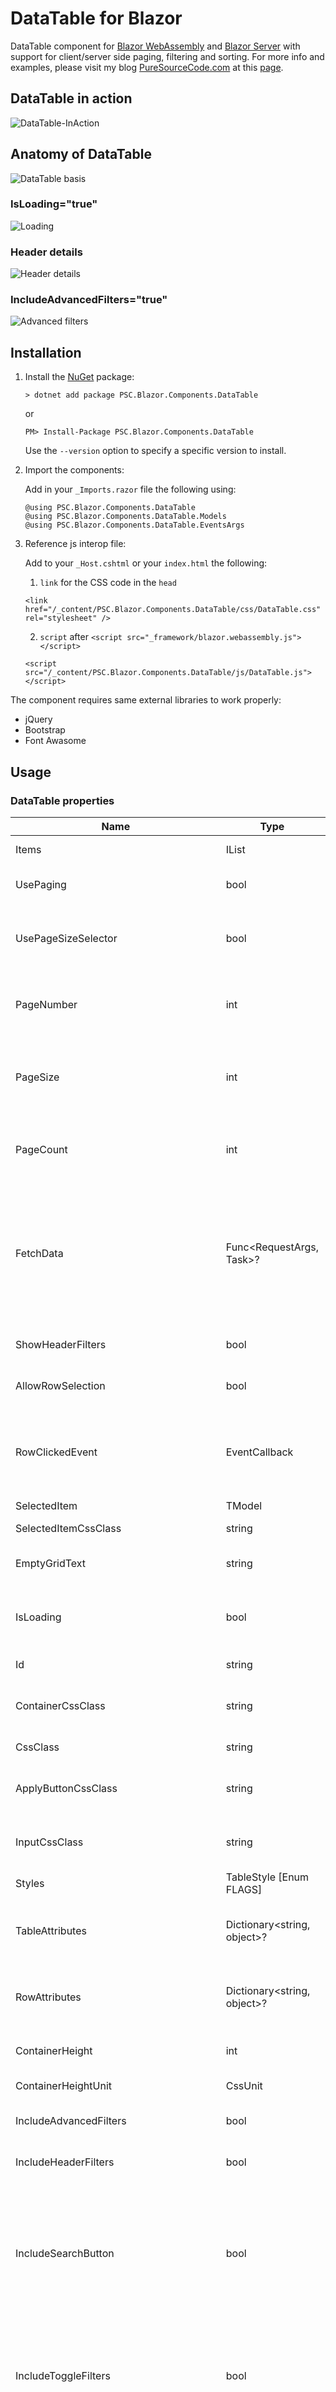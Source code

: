 # DataTable for Blazor
DataTable component for [Blazor WebAssembly](https://www.puresourcecode.com/tag/blazor-webassembly/) and [Blazor Server](https://www.puresourcecode.com/tag/blazor-server/) with support for client/server side paging, filtering and sorting. For more info and examples, please visit my blog [PureSourceCode.com](https://www.puresourcecode.com) at this [page](https://www.puresourcecode.com/dotnet/net-core/datatable-component-for-blazor/).

## DataTable in action
![DataTable-InAction](https://user-images.githubusercontent.com/9497415/141645639-117d52d7-acf7-4ef6-a360-9a9d2f1b8295.gif)

## Anatomy of DataTable
![DataTable basis](https://user-images.githubusercontent.com/9497415/141643172-d7696fef-c7fe-42e8-8555-3373a5a548d7.png)

### IsLoading="true"
![Loading](https://user-images.githubusercontent.com/9497415/141643293-42616c61-fa18-420d-8a9f-2b88a1b3b52e.png)

### Header details 
![Header details](https://user-images.githubusercontent.com/9497415/141643492-3f2403d0-46b7-49f0-8df1-2018f3d108ef.png)

### IncludeAdvancedFilters="true"
![Advanced filters](https://user-images.githubusercontent.com/9497415/141643811-2ab88b81-3ffb-4a80-a36e-cfd473e59f78.png)

## Installation
1. Install the [NuGet](https://www.nuget.org/packages/PSC.Blazor.Components.DataTable/) package:

   ```
   > dotnet add package PSC.Blazor.Components.DataTable
   ```

   or
   
   ```
   PM> Install-Package PSC.Blazor.Components.DataTable
   ```
   Use the `--version` option to specify a specific version to install.

2. Import the components:

   Add in your `_Imports.razor` file the following using:

   ```
   @using PSC.Blazor.Components.DataTable
   @using PSC.Blazor.Components.DataTable.Models
   @using PSC.Blazor.Components.DataTable.EventsArgs
   ```
   
3. Reference js interop file:
   
    Add to your `_Host.cshtml` or your `index.html` the following:
    
    1. `link` for the CSS code in the `head`

    ```
    <link href="/_content/PSC.Blazor.Components.DataTable/css/DataTable.css" rel="stylesheet" />
    ```

    2. `script` after `<script src="_framework/blazor.webassembly.js"></script>`

    ```
    <script src="/_content/PSC.Blazor.Components.DataTable/js/DataTable.js"></script>
    ```

The component requires same external libraries to work properly:

- jQuery
- Bootstrap
- Font Awasome

## Usage

### DataTable properties

| Name | Type | Default | Description |
| --- | --- | --- | --- |
| Items | IList | List | The list of items to display |
| UsePaging | bool | false | Boolean indicating whether to use paging or not |
| UsePageSizeSelector | bool | true | Boolean indicating hether to show the page size dropdown list (10, 25, 50 records) |
| PageNumber | int | 1   | The number of the current page (only applicable when property UsePaging is true) |
| PageSize | int | 10  | The amount of items shown on a page (only applicable when property UsePaging is true) |
| PageCount | int | 1   | The total amount of pages (only applicable when property UsePaging is true) |
| FetchData | Func&lt;RequestArgs, Task&gt;? | null | The method used for fetching and manipulating data (paging, filtering, sorting) on the server. When this method is null, all these actions will be performed on the initial dataset on the client. |
| ShowHeaderFilters | bool | true | Indicates whether or not to show the header/grid filters |
| AllowRowSelection | bool | false | Indicates whether or not it's possible to select a row |
| RowClickedEvent | EventCallback | null | The callback for when a row is clicked (only applicable when property AllowRowSelection is true) |
| SelectedItem | TModel | null | The selected item |
| SelectedItemCssClass | string | bg-info | The css class for the selected row |
| EmptyGridText | string | "No records to show" | The text to show when the Items list is empty |
| IsLoading | bool | false | Indicates whether or not data is being fetched, used to show a spinner |
| Id  | string | ""  | The html identifier of the table tag |
| ContainerCssClass | string | "table-responsive" | The css class for the container/parent tag of the table |
| CssClass | string | "table" | The css class for the table tag |
| ApplyButtonCssClass | string | ""  | The css class for the "apply" buttons on grid/header filters |
| InputCssClass | string | ""  | The css class for the input tags in the grid/header filters |
| Styles | TableStyle \[Enum FLAGS\] | null | The style flags used for the table |
| TableAttributes | Dictionary&lt;string, object&gt;? | null | Any custom attributes for the table tag (see Blazor docs for more info) |
| RowAttributes | Dictionary&lt;string, object&gt;? | null | Any custom attributes for the rows (see Blazor docs for more info) |
| ContainerHeight | int | 300 | The height of the table container in pixels |
| ContainerHeightUnit | CssUnit | CssUnit.Px | The unit of the container height |
| IncludeAdvancedFilters | bool | true | Indicates whether to allow advanced filtering or not |
| IncludeHeaderFilters | bool | false | Indicates whether or not to include grid/header filters |
| IncludeSearchButton | bool | false | Indicates whether or not to include a search icon. When clicked filters, sorting and paging is performed on the server is FetchData has a value otherwise it happens on the client |
| IncludeToggleFilters | bool | false | Indicates whether or not to include a toggle icon. When clicked header/grid filters will re or disappear (only applicable when property |
| SearchOnApplyHeaderFilter | bool | true | Indicates whether or not a search is instantly triggered when a header/grid filter is applied |
| AutoAddFilterWhenClickedAndNoneActive | bool | true | Indicates whether or not to add an empty filter rule when a filterable column is clicked an no other filter rules exist. |
| ItemHeight | int? | null | The pixel height of a an item (tr) in the grid. Customize this to get better virtualization. |


### DataTableColumn properties

| Name | Type | Default | Description |
| --- | --- | --- | --- |
| Property | Expression&lt;Func<TModel, object&gt;>? | null | The selector of a field/property of TModel to use for the column |
| IsSortable | bool | false | Indicates whether or not sorting is enabled for this column |
| IsFilterable | bool | false | Indicates whether or not filtering is enabled for this column |
| IsResizable | bool | false | Indicates whether the column is resizable |
| IsVisible | bool | true | Indicates whether the column should be rendered |
| CustomTitle | string | null | The name of the column header (by default the name of the property is used) |
| HeaderTemplate | RenderFragment&lt;string&gt; | null | The template to use for the grid header, the string is the name of the column |
| Id  | string | ""  | The html identifier of the table tag |
| ContainerCssClass | string | "table-responsive" | The css class for the container/parent tag of the table |
| CssClass | string | "table" | The css class for the table tag |
| IsDefaultSortColumn | bool | false | Indicates whether or not this column is sorted on by default |
| DefaultSortDirection | SortDirection \[Enum\] | SortDirection.Ascending | The sort direction of the default sorting column |
| TextAlignment | TextAlignment \[Enum\] | TextAlignment.Left | The text alignment for the column |
| VerticalAlignment | VerticalAlignment \[Enum\] | VerticalAlignment.Bottom | The vertical alignment for the column |
| Styles | TableStyle \[Enum FLAGS\] | null | The style flags used for the table |
| Attributes | Dictionary&lt;string, object&gt;? | null | Any custom attributes for the table tag (see Blazor docs for more info) |
| HeaderFilterAttributes | Dictionary&lt;string, object&gt;? | null | Any custom attributes for the header inputs |
| ContainerHeight | int | 300 | The height of the table container in pixels |
| MinWidthHeader | int | 10  | The height of the table container in the set units (default vw) |
| MinWidthHeaderUnit | CssUnit | CssUnit.Vw | The unit of the minWidthHeader property |
| IncludeHeaderFilter | bool | false | Indicates whether or not to add header/grid filters |
| IncludeSearchButton | bool | false | Indicates whether or not to include a search icon. When clicked filters, sorting and paging is performed on the server is FetchData has a value otherwise it happens on the client |
| IncludeToggleFilters | bool | false | Indicates whether or not to include a toggle icon. When clicked header/grid filters will re or disappear (only applicable when property |
| SearchOnApplyHeaderFilter | bool | false | Indicates whether or not a search is instantly triggered when a header/grid filter is applied |
| AutoAddFilterWhenClickedAndNoneActive | bool | true | Indicates whether or not to add an empty filter rule when a filterable column is clicked an no other filter rules exist. |
| RowTemplate | RenderFragment? | null | The custom render fragment to use for the column |
| RowAttributes | Dictionary&lt;string, object&gt;? | null | Any custom attributes for the rows (see Blazor docs for more info) |
| ContainerHeight | int | 300 | The height of the table container in pixels |
| MaxWidth | int | 100 | The max width in pixels of a column |
| MaxWidthUnit | CssUnit | CssUnit.Px | The unit of the MaxWidth property |
| DateTimeFormat | DateTimeFormat | DateTimeFormat.Date | The DateTimeFormat to use in header/grid filters |
| IsHeaderVisible | bool | true | Indicates whether the column is visible or not |
| IncludeAdvancedFilters | bool | false | Indicates whether to allow advanced filtering or not |
| IncludeSearchButton | bool | false | Indicates whether or not to include a search icon. When clicked filters, sorting and paging is performed on the server is FetchData has a value otherwise it happens on the client |
| IncludeToggleFilters | bool | false | Indicates whether or not to include a toggle icon. When clicked header/grid filters will re or disappear (only applicable when property |
| SearchOnApplyHeaderFilter | bool | false | Indicates whether or not a search is instantly triggered when a header/grid filter is applied |
| AutoAddFilterWhenClickedAndNoneActive | bool | true | Indicates whether or not to add an empty filter rule when a filterable column is clicked an no other filter rules exist. |

### Basic table

```cs
<DataTable TModel="WeatherForecast"
           Items="forecasts">
    <DataTableColumn TModel="WeatherForecast"
                    Property="(e) => e.Date" />
    <DataTableColumn TModel="WeatherForecast"
                    Property="(e) => e.TemperatureC"
                    CustomTitle="Celsius" />
    <DataTableColumn TModel="WeatherForecast"
                    Property="(e) => e.TemperatureF"
                    CustomTitle="Fahrenheit" />
    <DataTableColumn TModel="WeatherForecast"
                    Property="(e) => e.MyNullableInt" />
    <DataTableColumn TModel="WeatherForecast"
                    Property="(e) => e.Summary" />
    <DataTableColumn TModel="WeatherForecast"
                    Property="(e) => e.Country" />
    <DataTableColumn TModel="WeatherForecast"
                    Property="(e) => e.UpdatedRecently"
                    CustomTitle="Recently updated" />
</DataTable>
```

### Custom template

```cs
<DataTable TModel="WeatherForecast"
           Items="forecasts">
    <DataTableColumn TModel="WeatherForecast"
                    Property="(e) => e.Date" />
    <DataTableColumn TModel="WeatherForecast"
                    Property="(e) => e.TemperatureC"
                    CustomTitle="Celsius" />
    <DataTableColumn TModel="WeatherForecast"
                    Property="(e) => e.TemperatureF"
                    CustomTitle="Fahrenheit" />
    <DataTableColumn TModel="WeatherForecast"
                    Property="(e) => e.MyNullableInt" />
    <DataTableColumn TModel="WeatherForecast"
                    Property="(e) => e.Summary" />
    <DataTableColumn TModel="WeatherForecast"
                    Property="(e) => e.Country" />
    <DataTableColumn TModel="WeatherForecast"
                    Property="(e) => e.UpdatedRecently"
                    CustomTitle="Recently updated">
    <Template Context="forecast">
        @if (forecast.UpdatedRecently)
        {
            <i class="fas fa-check-circle" style="color: green;" />
        }
        else
        {
            <i class="far fa-times-circle" style="color: red;" />
        }
            </Template>
    </DataTableColumn>
</DataTable>
```

### Sorting

```cs
<DataTable TModel="WeatherForecast"
           Items="forecasts">
    <DataTableColumn TModel="WeatherForecast"
                    IsSortable="true"
                    Property="(e) => e.Date" />
    <DataTableColumn TModel="WeatherForecast"
                    IsSortable="true"
                    Property="(e) => e.TemperatureC"
                    CustomTitle="Celsius" />
    <DataTableColumn TModel="WeatherForecast"
                    IsSortable="true"
                    Property="(e) => e.TemperatureF"
                    CustomTitle="Fahrenheit" />
    <DataTableColumn TModel="WeatherForecast"
                    IsSortable="true"
                    Property="(e) => e.MyNullableInt" />
    <DataTableColumn TModel="WeatherForecast"
                    Property="(e) => e.Summary" />
    <DataTableColumn TModel="WeatherForecast"
                    IsSortable="true"
                    Property="(e) => e.Country" />
    <DataTableColumn TModel="WeatherForecast"
                    IsSortable="true"
                    Property="(e) => e.UpdatedRecently"
                    CustomTitle="Recently updated" />
</DataTable>
```

### Pagination

```cs
<DataTable TModel="WeatherForecast"
           Items="forecasts"
           UsePaging="true">
    <DataTableColumn TModel="WeatherForecast"
                    Property="(e) => e.Date" />
    <DataTableColumn TModel="WeatherForecast"
                    Property="(e) => e.TemperatureC"
                    CustomTitle="Celsius" />
    <DataTableColumn TModel="WeatherForecast"
                    Property="(e) => e.TemperatureF"
                    CustomTitle="Fahrenheit" />
    <DataTableColumn TModel="WeatherForecast"
                    Property="(e) => e.MyNullableInt" />
    <DataTableColumn TModel="WeatherForecast"
                    Property="(e) => e.Summary" />
    <DataTableColumn TModel="WeatherForecast"
                    Property="(e) => e.Country" />
    <DataTableColumn TModel="WeatherForecast"
                    Property="(e) => e.UpdatedRecently"
                    CustomTitle="Recently updated" />
</DataTable>
```

### Filtering

```cs
<DataTable TModel="WeatherForecast"
           Items="forecasts">
    <DataTableColumn TModel="WeatherForecast"
                    IsFilterable="true"
                    Property="(e) => e.Date" />
    <DataTableColumn TModel="WeatherForecast"
                    IsFilterable="true"
                    Property="(e) => e.TemperatureC"
                    CustomTitle="Celsius" />
    <DataTableColumn TModel="WeatherForecast"
                    IsFilterable="true"
                    Property="(e) => e.TemperatureF"
                    CustomTitle="Fahrenheit" />
    <DataTableColumn TModel="WeatherForecast"
                    IsFilterable="true"
                    Property="(e) => e.MyNullableInt" />
    <DataTableColumn TModel="WeatherForecast"
                    IsFilterable="true"
                    Property="(e) => e.Summary" />
    <DataTableColumn TModel="WeatherForecast"
                    IsFilterable="true"
                    Property="(e) => e.Country" />
    <DataTableColumn TModel="WeatherForecast"
                    IsFilterable="true"
                    Property="(e) => e.UpdatedRecently"
                    CustomTitle="Recently updated" />
</DataTable>
```

### Header/Grid filters

```cs
<DataTable TModel="WeatherForecast"
           Items="forecasts"
           SearchOnApplyHeaderFilter="true">
    <DataTableColumn TModel="WeatherForecast"
                    IsFilterable="true"
                    IncludeHeaderFilter="true"
                    Property="(e) => e.Date" />
    <DataTableColumn TModel="WeatherForecast"
                    IsFilterable="true"
                    IncludeHeaderFilter="true"
                    Property="(e) => e.TemperatureC"
                    CustomTitle="Celsius" />
    <DataTableColumn TModel="WeatherForecast"
                    IsFilterable="true"
                    IncludeHeaderFilter="true"
                    Property="(e) => e.TemperatureF"
                    CustomTitle="Fahrenheit" />
    <DataTableColumn TModel="WeatherForecast"
                    IsFilterable="true"
                    IncludeHeaderFilter="true"
                    Property="(e) => e.MyNullableInt" />
    <DataTableColumn TModel="WeatherForecast"
                    IsFilterable="true"
                    IncludeHeaderFilter="true"
                    Property="(e) => e.Summary" />
    <DataTableColumn TModel="WeatherForecast"
                    IsFilterable="true"
                    IncludeHeaderFilter="true"
                    Property="(e) => e.Country" />
    <DataTableColumn TModel="WeatherForecast"
                    IsFilterable="true"
                    IncludeHeaderFilter="true"
                    Property="(e) => e.UpdatedRecently"
                    CustomTitle="Recently updated" />
</DataTable>
```

### Server side support

```cs
<DataTable TModel="WeatherForecast"
           Items="pagedForecasts.Data"
           UsePaging="true"
           FetchData="DoFetchData"
           PageCount="@pagedForecasts.Paging.PageCount"
           PageSize="@pagedForecasts.Paging.PageSize">
    <DataTableColumn TModel="WeatherForecast"
                    IsSortable="true"
                    IsFilterable="true"
                    Property="(e) => e.Date" />
    <DataTableColumn TModel="WeatherForecast"
                    IsSortable="true"
                    IsFilterable="true"
                    Property="(e) => e.TemperatureC"
                    CustomTitle="Celsius" />
    <DataTableColumn TModel="WeatherForecast"
                    IsSortable="true"
                    IsFilterable="true"
                    Property="(e) => e.TemperatureF"
                    CustomTitle="Fahrenheit" />
    <DataTableColumn TModel="WeatherForecast"
                    IsSortable="true"
                    IsFilterable="true"
                    Property="(e) => e.MyNullableInt" />
    <DataTableColumn TModel="WeatherForecast"
                    IsSortable="true"
                    IsFilterable="true"
                    Property="(e) => e.Summary" />
    <DataTableColumn TModel="WeatherForecast"
                    IsSortable="true"
                    IsFilterable="true"
                    Property="(e) => e.Country" />
    <DataTableColumn TModel="WeatherForecast"
                    IsSortable="true"
                    IsFilterable="true"
                    Property="(e) => e.UpdatedRecently"
                    CustomTitle="Recently updated" />
</DataTable>

// Method will be called by the DataTable when necessary
private async Task DoFetchData(RequestArgs<WeatherForecast> args)
{
    pagedForecasts = await ForecastService.SearchForecastAsync(args);
    // Don't forget to call StateHasChanged() since your component is the owner of the DataTable
    StateHasChanged();
}

// ForecastService:
public async Task SearchForecastAsync(RequestArgs<WeatherForecast> args)
{
    IQueryable<WeatherForecast> result = context.Forecasts.AsQueryable();

    // RequestArgs contains all the information about sorting, paging and filtering
    foreach (var filter in args.AppliedFilters)
    {
        // Filters can easily be translated into expressions, 
        // or use the filtering info to create your own filtering solution
        result = result.Where(filter.GenerateExpression());
    }
    
    // Use the Core.Utils to easily apply paging and sorting
    // Or use the paging info in RequestArgs to build your own paging solution
    pagedResult = Utils.ApplyPaging(result, pager);

    return Task.FromResult(pagedResult);
}
```

### Support bootstrap table styles

```cs
<DataTable TModel="WeatherForecast" Items="forecasts" Styles="TableStyle.Sm">
....
</DataTable>
```


```cs
<DataTable TModel="WeatherForecast" Items="forecasts" Styles="TableStyle.Bordered">
....
</DataTable>
```

```cs
<DataTable TModel="WeatherForecast" Items="forecasts" Styles="TableStyle.Borderless">
....
</DataTable>
```

```cs
<DataTable TModel="WeatherForecast" Items="forecasts" Styles="TableStyle.Dark">
....
</DataTable>
```


```cs
<DataTable TModel="WeatherForecast" Items="forecasts" Styles="TableStyle.Hover">
....
</DataTable>
```


```cs
<DataTable TModel="WeatherForecast" Items="forecasts" Styles="TableStyle.Striped">
....
</DataTable>
```

### Alignment

```cs
<DataTable TModel="WeatherForecast"
           Items="forecasts">
    <DataTableColumn TModel="WeatherForecast"
                    TextAlignment="Core.Models.TextAlignment.Center"
                    IsSortable="true"
                    Property="(e) => e.Date" />
    <DataTableColumn TModel="WeatherForecast"
                    TextAlignment="Core.Models.TextAlignment.End"
                    IsSortable="true"
                    Property="(e) => e.TemperatureC"
                    CustomTitle="Celsius" />
    <DataTableColumn TModel="WeatherForecast"
                    TextAlignment="Core.Models.TextAlignment.Left"
                    IsSortable="true"
                    Property="(e) => e.TemperatureF"
                    CustomTitle="Fahrenheit" />
    <DataTableColumn TModel="WeatherForecast"
                    TextAlignment="Core.Models.TextAlignment.Right"
                    IsSortable="true"
                    Property="(e) => e.MyNullableInt" />
    <DataTableColumn TModel="WeatherForecast"
                    TextAlignment="Core.Models.TextAlignment.Start"
                    IsSortable="true"
                    Property="(e) => e.Summary" />
</DataTable>
```

## Other Blazor components

| Component name | Forum | Description |
|---|---|---|
| [DataTable for Blazor](https://www.puresourcecode.com/dotnet/net-core/datatable-component-for-blazor/) | [Forum](https://www.puresourcecode.com/forum/forum/datatables/) | DataTable component for Blazor WebAssembly and Blazor Server |
| [Markdown editor for Blazor](https://www.puresourcecode.com/dotnet/blazor/markdown-editor-with-blazor/) | [Forum](https://www.puresourcecode.com/forum/forum/markdown-editor-for-blazor/) |  This is a Markdown Editor for use in Blazor. It contains a live preview as well as an embeded help guide for users. |
| [Modal dialog for Blazor](https://www.puresourcecode.com/dotnet/blazor/modal-dialog-component-for-blazor/) | [Forum](https://www.puresourcecode.com/forum/forum/modal-dialog-for-blazor/) |  Simple Modal Dialog for Blazor WebAssembly |
| [PSC.Extensions](https://www.puresourcecode.com/dotnet/net-core/a-lot-of-functions-for-net5/) | [Forum](https://www.puresourcecode.com/forum/forum/psc-extensions/) |  A lot of functions for .NET5 in a NuGet package that you can download for free. We collected in this package functions for everyday work to help you with claim, strings, enums, date and time, expressions... |
| [Quill for Blazor](https://www.puresourcecode.com/dotnet/blazor/create-a-blazor-component-for-quill/) | [Forum](https://www.puresourcecode.com/forum/forum/quill-for-blazor/) |  Quill Component is a custom reusable control that allows us to easily consume Quill and place multiple instances of it on a single page in our Blazor application |
| [Segment for Blazor](https://www.puresourcecode.com/dotnet/blazor/segment-control-for-blazor/) | [Forum](https://www.puresourcecode.com/forum/forum/segments-for-blazor/) |  This is a Segment component for Blazor Web Assembly and Blazor Server |
| [Tabs for Blazor](https://www.puresourcecode.com/dotnet/blazor/tabs-control-for-blazor/) | [Forum](https://www.puresourcecode.com/forum/forum/tabs-for-blazor/) |  This is a Tabs component for Blazor Web Assembly and Blazor Server |

## More examples and documentation
*   [Write a reusable Blazor component](https://www.puresourcecode.com/dotnet/blazor/write-a-reusable-blazor-component/)
*   [Getting Started With C# And Blazor](https://www.puresourcecode.com/dotnet/net-core/getting-started-with-c-and-blazor/)
*   [Setting Up A Blazor WebAssembly Application](https://www.puresourcecode.com/dotnet/blazor/setting-up-a-blazor-webassembly-application/)
*   [Working With Blazor Component Model](https://www.puresourcecode.com/dotnet/blazor/working-with-blazors-component-model/)
*   [Secure Blazor WebAssembly With IdentityServer4](https://www.puresourcecode.com/dotnet/blazor/secure-blazor-webassembly-with-identityserver4/)
*   [Blazor Using HttpClient With Authentication](https://www.puresourcecode.com/dotnet/blazor/blazor-using-httpclient-with-authentication/)
*   [InputSelect component for enumerations in Blazor](https://www.puresourcecode.com/dotnet/blazor/inputselect-component-for-enumerations-in-blazor/)
*   [Use LocalStorage with Blazor WebAssembly](https://www.puresourcecode.com/dotnet/blazor/use-localstorage-with-blazor-webassembly/)
*   [Modal Dialog component for Blazor](https://www.puresourcecode.com/dotnet/blazor/modal-dialog-component-for-blazor/)
*   [Create Tooltip component for Blazor](https://www.puresourcecode.com/dotnet/blazor/create-tooltip-component-for-blazor/)
*   [Consume ASP.NET Core Razor components from Razor class libraries | Microsoft Docs](https://docs.microsoft.com/en-us/aspnet/core/blazor/components/class-libraries?view=aspnetcore-5.0&tabs=visual-studio)

